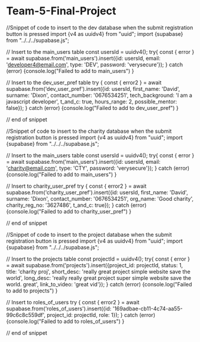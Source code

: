 # Team-5-Final-Project


//Snippet of code to insert to the dev database when the submit registration button is pressed
import {v4 as uuidv4} from "uuid";
import {supabase} from "../../../supabase.js";

// Insert to the main_users table
const usersId = uuidv4();
try{
const {  error } = await supabase.from('main_users').insert({id: usersId, email: 'developer4@email.com', type: 'DEV', password: 'verysecure'});
} catch (error) {console.log("Failed to add to main_users")
}

// Insert to the dev_user_pref table
try {
  const {  error2 } = await supabase.from('dev_user_pref').insert({id: usersId, first_name: 'David', surname: 'Dixon', contact_number: '0676534251', tech_background: 'I am a javascript developer', t_and_c: true, hours_range: 2, possible_mentor: false});
} catch (error) {console.log("Failed to add to dev_user_pref")
}

// end of snippet



//Snippet of code to insert to the charity database when the submit registration button is pressed
import {v4 as uuidv4} from "uuid";
import {supabase} from "../../../supabase.js";

// Insert to the main_users table
const usersId = uuidv4();
try{
const {  error } = await supabase.from('main_users').insert({id: usersId, email: 'charity@email.com', type: 'CTY', password: 'verysecure'});
} catch (error) {console.log("Failed to add to main_users")
}

// Insert to charity_user_pref
try {
  const {  error2 } = await supabase.from('charity_user_pref').insert({id: usersId, first_name: 'David', surname: 'Dixon', contact_number: '0676534251', org_name: 'Good charity', charity_reg_no: '3627486', t_and_c: true});
} catch (error) {console.log("Failed to add to charity_user_pref")
}

// end of snippet





//Snippet of code to insert to the project database when the submit registration button is pressed
import {v4 as uuidv4} from "uuid";
import {supabase} from "../../../supabase.js";

// Insert to the projects table
const projectId = uuidv4();
try{
const {  error } = await supabase.from('projects').insert({project_id: projectId, status: 1, title: 'charity proj', short_desc: 'really great project simple website save the world', long_desc: 'really really great project super simple website save the world. great', link_to_video: 'great vid'});
} catch (error) {console.log("Failed to add to projects")
}

// Insert to roles_of_users
try {
  const {  error2 } = await supabase.from('roles_of_users').insert({id: '169adbae-cb11-4c74-aa55-99c6c8c559df', project_id: projectId, role: 1});
} catch (error) {console.log("Failed to add to roles_of_users")
}

// end of snippet